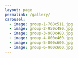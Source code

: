 ```yaml
---
layout: page
permalink: /gallery/
carousel: 
  - image: group-1-768x511.jpg
  - image: group-2-950x480.jpg
  - image: group-3-900x480.jpg
  - image: group-4-800x460.jpg
  - image: group-5-800x600.jpg
  - image: group-6-900x600.jpg
---
```



